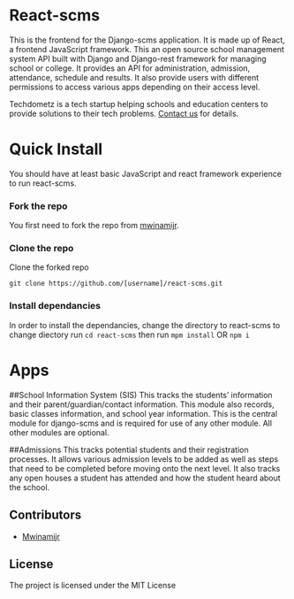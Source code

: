 # React-scms
This is the frontend for the Django-scms application. It is made up of React, a frontend JavaScript framework.
This an open source school management system API built with Django and Django-rest framework for managing school or college. It provides an API for administration, admission, attendance, schedule and results. It also provide users with different permissions to access various apps depending on their access level.

Techdometz is a tech startup helping schools and education centers to provide solutions to their tech problems. 
[Contact us](http://techdometz.com/contact-us/) for details.

# Quick Install
You should have at least basic JavaScript and react framework experience to run react-scms.

### Fork the repo
You first need to fork the repo from [mwinamijr](https://github.com/mwinamijr/react-scms).
### Clone the repo
Clone the forked repo

`git clone https://github.com/[username]/react-scms.git`  

### Install dependancies

In order to install the dependancies, change the directory to react-scms
to change diectory run
`cd react-scms`
then run
`mpm install`
OR
`npm i` 

# Apps

##School Information System (SIS)
This tracks the students’ information and their parent/guardian/contact information. This module also records, basic classes information, and school year information. This is the central module for django-scms and is required for use of any other module. All other modules are optional.

##Admissions
This tracks potential students and their registration processes. It allows various admission levels to be added as well as steps that need to be completed before moving onto the next level. It also tracks any open houses a student has attended and how the student heard about the school.

## Contributors

- [Mwinamijr](https://github.com/mwinamijr)

## License

The project is licensed under the MIT License
